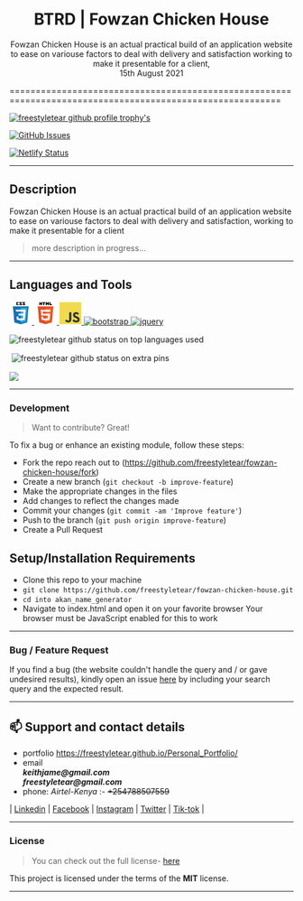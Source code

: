 <h1 align=center >BTRD | Fowzan Chicken House</h1>

<p align=center >Fowzan Chicken House is an actual practical build of an application website to ease on variouse factors to deal with delivery and satisfaction working to make it presentable for a client,<br> 15th August 2021</p>

==========================================================================================================
<p align="left"> <a href="https://github.com/ryo-ma/github-profile-trophy"><img src="https://github-profile-trophy.vercel.app/?username=freestyletear" alt="freestyletear github profile trophy's" /></a> </p>

[![GitHub Issues](https://img.shields.io/github/issues/freestyletear/Keith_James_Akan_Name_Generator)](https://freestyletear.github.io/fowzan-chicken-house/issues)

[![Netlify Status](https://api.netlify.com/api/v1/badges/ef83406b-608e-458d-aac0-52ae9b1fafde/deploy-status)](https://app.netlify.com/sites/fowzan-chicken-house-0d747/deploys)

---

## Description

Fowzan Chicken House is an actual practical build of an application website to ease on variouse factors to deal with delivery and satisfaction, working to make it presentable for a client

> more description in progress...

---

## Languages and Tools
<p align="left"> <a href="https://www.w3schools.com/css/" target="_blank"> <img src="https://raw.githubusercontent.com/devicons/devicon/master/icons/css3/css3-original-wordmark.svg" alt="css3" width="40" height="40"/> </a> <a href="https://www.w3.org/html/" target="_blank"> <img src="https://raw.githubusercontent.com/devicons/devicon/master/icons/html5/html5-original-wordmark.svg" alt="html5" width="40" height="40"/> </a> <a href="https://developer.mozilla.org/en-US/docs/Web/JavaScript" target="_blank"> <img src="https://raw.githubusercontent.com/devicons/devicon/master/icons/javascript/javascript-original.svg" alt="javascript" width="40" height="40"/> </a> <a href="https://getbootstrap.com/" target="_blank"> <img src="https://miro.medium.com/max/2000/1*9HanDsRU11ZMsgDGJwN96w.png" alt="bootstrap" width="40" height="40"/> </a> <a href="https://jquery.com/" target="_blank"> <img src="https://cms-assets.tutsplus.com/uploads/users/30/posts/35633/preview_image/jquery-js.png" alt="jquery" width="40" height="40"/> </a> <!-- <a href="https://www.w3schools.com/php/" target="_blank"> <img src="https://raw.githubusercontent.com/freestyletear/BTRD_moringa/master/images/php.jpeg" alt="php" width="40" height="40"/> </a> --> </p> 

<p><img align="center" src="https://github-readme-stats.vercel.app/api/top-langs?username=freestyletear&show_icons=true&locale=en&layout=compact&theme=cobalt" alt="freestyletear github status on top languages used" /></p>

<p>&nbsp;<img align="center" src="https://github-readme-stats.vercel.app/api?username=freestyletear&show_icons=true&locale=en&theme=cobalt" alt="freestyletear github status on extra pins" /></p>

<p><img align="center" src="https://github-readme-streak-stats.herokuapp.com/?user=freestyletear&show_icons=true&theme=cobalt" /></p>

---
### Development
>Want to contribute? Great!

To fix a bug or enhance an existing module, follow these steps:

- Fork the repo reach out to (https://github.com/freestyletear/fowzan-chicken-house/fork)
- Create a new branch (`git checkout -b improve-feature`)
- Make the appropriate changes in the files
- Add changes to reflect the changes made
- Commit your changes (`git commit -am 'Improve feature'`)
- Push to the branch (`git push origin improve-feature`)
- Create a Pull Request 


## Setup/Installation Requirements
* Clone this repo to your machine 
* `git clone https://github.com/freestyletear/fowzan-chicken-house.git`
* `cd into akan_name_generator`
* Navigate to index.html  and open it on your favorite browser
Your browser must be JavaScript enabled for this to work

---
### Bug / Feature Request

If you find a bug (the website couldn't handle the query and / or gave undesired results), kindly open an issue [here](https://github.com/freestyletear/fowzan-chicken-house/issues/new) by including your search query and the expected result.

---

## 📫 Support and contact details

- portfolio https://freestyletear.github.io/Personal_Portfolio/
- email <br> **_keithjame@gmail.com_** <br>  **_freestyletear@gmail.com_**
- phone: _Airtel-Kenya_ :- ~~+254788507559~~

| [Linkedin](https://www.linkedin.com/in/keith-james-34a3041ba/) |
[Facebook](https://web.facebook.com/keithjamesmerchantmagnifico/) |
[Instagram](https://www.instagram.com/freestyletear/) |
[Twitter](https://twitter.com/KeithJa90059609) |
[Tik-tok](https://www.tiktok.com/@keithjames_themerchant?lang=en) |

---
### License
>You can check out the full license- [here][link-1]

This project is licensed under the terms of the **MIT** license.


[link-1]: https://raw.githubusercontent.com/freestyletear/fowzan-chicken-house/master/LICENSE

---
